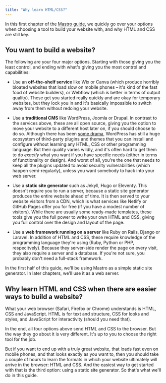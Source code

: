 ```yaml
---
title: "Why learn HTML/CSS?"
---
```


In this first chapter of the [Mastro guide](/guide/), we quickly go over your options when choosing a tool to build your website with, and why HTML and CSS are still key.


## You want to build a website?

The following are your four major options. Starting with those giving you the least control, and ending with what's giving you the most control and capabilities:

- Use an **off-the-shelf service** like Wix or Canva (which produce horribly bloated websites that load slow on mobile phones – it's kind of the fast food of website builders), or Webflow (which is better in terms of output quality). These get you started really quickly and are okay for temporary websites, but they lock you in and it's basically impossible to switch away from them without redoing your website.

- Use a **traditional CMS** like WordPress, Joomla or Drupal. In contrast to the services above, these are all open source, giving you the option to move your website to a different host later on, if you should choose to do so. Although there has been [some drama](https://webdesignerdepot.com/the-slow-implosion-of-wordpress-2025-and-the-cms-thats-losing-its-soul/), WordPress has still a huge ecosystem of third-party plugins and themes that you can install and configure without learning any HTML, CSS or other programming language. But their quality varies wildly, and it's often hard to get them to do _exactly_ what you want if you have specific needs (either in terms of functionality or design). And worst of all, you're the one that needs to keep all the plugins updated to avoid security vulnerabilities (which happen semi-regularly), unless you want somebody to hack into your web server.

- Use a **static site generator** such as Jekyll, Hugo or Eleventy. This doesn't require you to run a server, because a static site generator produces the entire website ahead of time. It is then served to your website visitors from a CDN, which is what services like Netlify or GitHub Pages offer you for free (if you have a modest number of visitors). While there are usually some ready-made templates, these tools give you the full power to write your own HTML and CSS, giving you full control over the design and layout of the page.

- Use a **web framework running on a server** like Ruby on Rails, Django or Laravel. In addition of HTML and CSS, these require knowledge of the programming language they're using (Ruby, Python or PHP, respecitvely). Because they server-side render the page on every visit, they also require a server and a database. If you're not sure, you probably don't need a full-stack framework.

In the first half of this guide, we'll be using Mastro as a simple static site generator. In later chapters, we'll use it as a web server.


## Why learn HTML and CSS when there are easier ways to build a website?

What your web browser (Safari, Firefox or Chrome) understands is HTML, CSS and JavaScript. HTML is for text and structure, CSS for looks and styles, and JavaScript for interactivity (should you need that).

In the end, all four options above send HTML and CSS to the browser. But the way they go about it is very different. It's up to you to choose the right tool for the job.

But if you want to end up with a truly great website, that loads fast even on mobile phones, and that looks exactly as you want to, then you should take a couple of hours to learn the formats in which your website ultimately will arrive in the browser: HTML and CSS. And the easiest way to get started with that is the third option: using a static site generator. So that's what we'll do in this guide.
